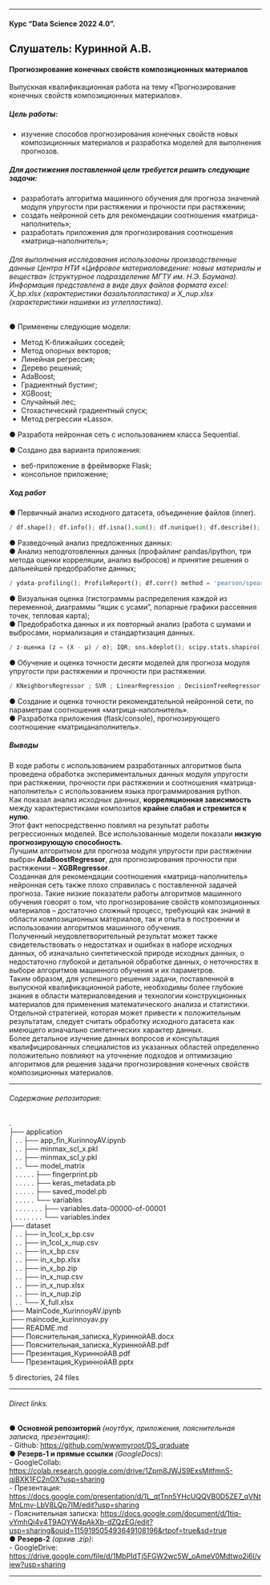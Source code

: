 ------
#### Курс “Data Science 2022 4.0”.
**Слушатель: Куринной А.В.**
------
#### Прогнозирование конечных свойств композиционных материалов
Выпускная квалификационная работа на тему «Прогнозирование конечных свойств композиционных материалов».
##### Цель работы:
- изучение способов прогнозирования конечных свойств новых композиционных материалов и разработка моделей для выполнения прогнозов.
##### Для достижения поставленной цели требуется решить следующие задачи:
* разработать алгоритма машинного обучения для прогноза значений модуля упругости при растяжении и прочности при растяжении;
* создать нейронной сеть для рекомендации соотношения «матрица-наполнитель»;
* разработать приложения для прогнозирования соотношения «матрица–наполнитель»;
  
###### *Для выполнения исследования использованы производственные данные Центра НТИ «Цифровое материаловедение: новые материалы и вещества» (структурное подразделение МГТУ им. Н.Э. Баумана). Информация представлена в виде двух файлов формата excel: X_bp.xlsx (характеристики базальтопластика) и X_nup.xlsx (характеристики нашивки из углепластика).*  

● Применены следующие модели:  
  - Метод К-ближайших соседей;  
  - Метод опорных векторов;  
  - Линейная регрессия;  
  - Дерево решений;  
  - AdaBoost;  
  - Градиентный бустинг;  
  - XGBoost;  
  - Случайный лес;  
  - Стохастический градиентный спуск;  
  - Метод регрессии «Lasso».
    
● Разработа нейронная сеть с использованием класса Sequential.  

● Создано два варианта приложения:  
  - веб-приложение в фреймворке Flask;
  - консольное приложение;
##### Ход работ

● Первичный анализ исходного датасета, объединение файлов (inner).  
```python
/ df.shape(); df.info(); df.isna().sum(); df.nunique(); df.describe(); pd.merge() тип ‘inner’;
```
● Разведочный анализ предложенных данных:  
● Анализ неподготовленных данных (профайлинг pandas/ipython, три метода оценки корреляции, анализ выбросов) и принятие решения о дальнейшей предобработке данных;  
```python
/ ydata-profiling(); ProfileReport(); df.corr() method = 'pearson/spearman/kendall'; df.mean(); df.median();
```
● Визуальная оценка (гистограммы распределения каждой из переменной, диаграммы “ящик с усами”, попарные графики рассеяния точек, тепловая карта);  
● Предобработка данных и их повторный анализ (работа с шумами и выбросами, нормализация и стандартизация данных.  
```python
/ z-оценка (z = (X - μ) / σ); IQR; sns.kdeplot(); scipy.stats.shapiro(); df.hist(); QQ-графики; MinMaxScaler(); RobustScaler(); StandardScaler(); Normalizer();
```
● Обучение и оценка точности десяти моделей для прогноза модуля упругости при растяжении и прочности при растяжении.  
```python
/ KNeighborsRegressor ; SVR ; LinearRegression ; DecisionTreeRegressor ; AdaBoostRegressor ; GradientBoostingRegressor ; RandomForestRegressor ; SGDRegressor ; Lasso ; XGBRegressor ;
```
● Создание и оценка точности рекомендательной нейронной сети, по параметрам соотношения «матрица-наполнитель».  
● Разработка приложения (flask/console), прогнозирующего соотношение «матрицанаполнитель».  

##### Выводы
  В ходе работы с использованием разработанных алгоритмов была проведена обработка экспериментальных данных модуля упругости при растяжении, прочности при растяжении и соотношения «матрица-наполнитель» с
использованием языка программирования python.  
  Как показал анализ исходных данных, **корреляционная зависимость** между характеристиками композитов **крайне слабая и стремится к нулю**.  
  Этот факт непосредственно повлиял на результат работы регрессионных моделей. Все использованные модели показали **низкую прогнозирующую способность**.    
  Лучшим алгоритмом для прогноза модуля упругости при растяжении выбран **AdaBoostRegressor**, для прогнозирования прочности при растяжении – **XGBRegressor**.  
  Созданная для рекомендации соотношения «матрица-наполнитель» нейронная сеть также плохо справилась с поставленной задачей прогноза. Такие низкие показатели работы алгоритмов машинного обучения говорят о
том, что прогнозирование свойств композиционных материалов – достаточно сложный процесс, требующий как знаний в области композиционных материалов, так и опыта в построении и использовании алгоритмов машинного обучения.  
  Полученный неудовлетворительный результат может также свидетельствовать о недостатках и ошибках в наборе исходных данных, об изначально синтетической природе исходных данных, о недостаточно глубокой и детальной обработке данных, о неточностях в выборе алгоритмов машинного обучения и их параметров.  
  Таким образом, для успешного решения задачи, поставленной в выпускной квалификационной работе, необходимы более глубокие знания в области материаловедения и технологии конструкционных материалов для применения математического анализа и статистики. Отдельной стратегией, которая может привести к положительным результатам, следует считать обработку исходного датасета как имеющего изначально синтетических характер данных.   
  Более детальное изучение данных вопросов и консультация квалифицированных специалистов из указанных областей определенно положительно повлияют на уточнение подходов и оптимизацию алгоритмов для решения задачи прогнозирования конечных свойств композиционных материалов.


------

###### Содержание репозитория:  

.    
├── application  
│ . . ├── app_fin_KurinnoyAV.ipynb  
│ . . ├── minmax_scl_x.pkl  
│ . . ├── minmax_scl_y.pkl  
│ . . └── model_matrix  
│ . . . . . ├── fingerprint.pb  
│ . . . . . ├── keras_metadata.pb  
│ . . . . . ├── saved_model.pb  
│ . . . . . └── variables  
│ . . . . . . . ├── variables.data-00000-of-00001  
│ . . . . . . . └── variables.index  
├── dataset  
│ . . ├── in_1col_x_bp.csv  
│ . . ├── in_1col_x_nup.csv  
│ . . ├── in_x_bp.csv  
│ . . ├── in_x_bp.xlsx  
│ . . ├── in_x_bp.zip  
│ . . ├── in_x_nup.csv  
│ . . ├── in_x_nup.xlsx  
│ . . ├── in_x_nup.zip  
│ . . └── X_full.xlsx  
├── MainCode_KurinnoyAV.ipynb  
├── maincode_kurinnoyav.py  
├── README.md  
├── Пояснительная_записка_КуриннойАВ.docx  
├── Пояснительная_записка_КуриннойАВ.pdf  
├── Презентация_КуриннойАВ.pdf  
└── Презентация_КуриннойАВ.pptx  

5 directories, 24 files

------
###### Direct links.

● **Основной репозиторий** *(ноутбук, приложения, пояснительная записка, презентация)*:  
    - Github: https://github.com/wwwmyroot/DS_graduate  
● **Резерв-1 и прямые ссылки** *(GoogleDocs)*:  
    - GoogleCollab: https://colab.research.google.com/drive/1Zpm8JWJS9ExsMitfmnS-qjBXK1FC2nOX?usp=sharing  
    - Презентация: https://docs.google.com/presentation/d/1L_qtTnn5YHcUQQVB0D5ZE7_qVNtMnLmv-LbV8LQp7IM/edit?usp=sharing  
    - Пояснительная записка: https://docs.google.com/document/d/1tiq-vYmhQi4v4T9AOYW4pAkXb-dZQzEG/edit?usp=sharing&ouid=115919505493649108196&rtpof=true&sd=true  
● **Резерв-2** *(архив .zip)*:  
    - GoogleDrive: https://drive.google.com/file/d/1MbPIdTj5FGW2wc5W_oAmeV0Mdtwo2i6l/view?usp=sharing   
 
 ------
